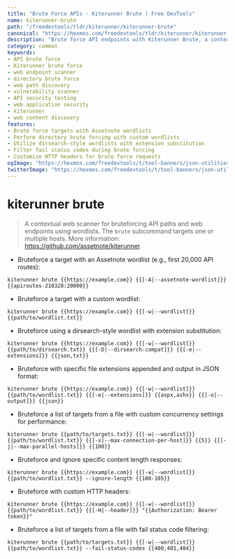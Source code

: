 ```yaml
---
title: "Brute Force APIs - Kiterunner Brute | Free DevTools"
name: kiterunner-brute
path: "/freedevtools/tldr/kiterunner/kiterunner-brute"
canonical: "https://hexmos.com/freedevtools/tldr/kiterunner/kiterunner-brute/"
description: "Brute force API endpoints with Kiterunner Brute, a contextual web scanner. Discover hidden paths and vulnerabilities. Free online tool, no registration required."
category: common
keywords:
- API brute force
- Kiterunner brute force
- web endpoint scanner
- directory brute force
- web path discovery
- vulnerability scanner
- API security testing
- web application security
- kiterunner
- web content discovery
features:
- Brute force targets with Assetnote wordlists
- Perform directory brute forcing with custom wordlists
- Utilize dirsearch-style wordlists with extension substitution
- Filter fail status codes during brute forcing
- Customize HTTP headers for brute force requests
ogImage: "https://hexmos.com/freedevtools/t/tool-banners/json-utilities-banner.png"
twitterImage: "https://hexmos.com/freedevtools/t/tool-banners/json-utilities-banner.png"
---
```


# kiterunner brute

> A contextual web scanner for bruteforcing API paths and web endpoints using wordlists.
> The `brute` subcommand targets one or multiple hosts.
> More information: <https://github.com/assetnote/kiterunner>.

- Bruteforce a target with an Assetnote wordlist (e.g., first 20,000 API routes):

`kiterunner brute {{https://example.com}} {{[-A|--assetnote-wordlist]}} {{apiroutes-210328:20000}}`

- Bruteforce a target with a custom wordlist:

`kiterunner brute {{https://example.com}} {{[-w|--wordlist]}} {{path/to/wordlist.txt}}`

- Bruteforce using a dirsearch-style wordlist with extension substitution:

`kiterunner brute {{https://example.com}} {{[-w|--wordlist]}} {{path/to/dirsearch.txt}} {{[-D|--dirsearch-compat]}} {{[-e|--extensions]}} {{json,txt}}`

- Bruteforce with specific file extensions appended and output in JSON format:

`kiterunner brute {{https://example.com}} {{[-w|--wordlist]}} {{path/to/wordlist.txt}} {{[-e|--extensions]}} {{aspx,ashx}} {{[-o|--output]}} {{json}}`

- Bruteforce a list of targets from a file with custom concurrency settings for performance:

`kiterunner brute {{path/to/targets.txt}} {{[-w|--wordlist]}} {{path/to/wordlist.txt}} {{[-x|--max-connection-per-host]}} {{5}} {{[-j|--max-parallel-hosts]}} {{100}}`

- Bruteforce and ignore specific content length responses:

`kiterunner brute {{https://example.com}} {{[-w|--wordlist]}} {{path/to/wordlist.txt}} --ignore-length {{100-105}}`

- Bruteforce with custom HTTP headers:

`kiterunner brute {{https://example.com}} {{[-w|--wordlist]}} {{path/to/wordlist.txt}} {{[-H|--header]}} "{{Authorization: Bearer token}}"`

- Bruteforce a list of targets from a file with fail status code filtering:

`kiterunner brute {{path/to/targets.txt}} {{[-w|--wordlist]}} {{path/to/wordlist.txt}} --fail-status-codes {{400,401,404}}`
